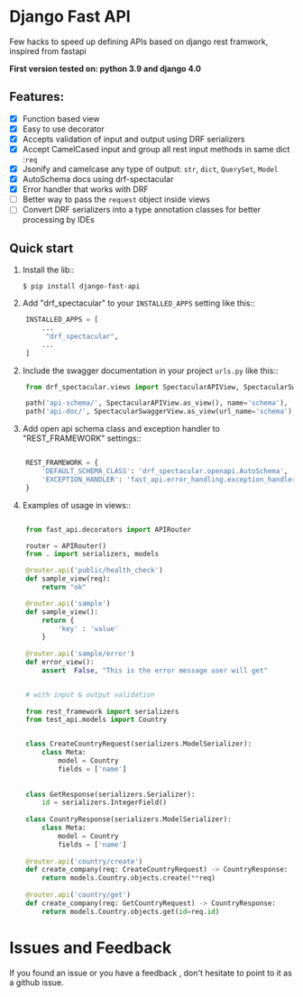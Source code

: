 Django Fast API  
=================

Few hacks to speed up defining APIs based on django rest framwork, inspired from fastapi

**First version tested on: python 3.9 and django 4.0**

Features:
---------
- [x] Function based view
- [x] Easy to use decorator
- [x] Accepts validation of input and output using DRF serializers
- [x] Accept CamelCased input and group all rest input methods in same dict :`req`
- [x] Jsonify and camelcase any type of output: `str`, `dict`, `QuerySet`, `Model`
- [x] AutoSchema docs using drf-spectacular
- [x] Error handler that works with DRF
- [ ] Better way to pass the `request` object inside views
- [ ] Convert DRF serializers into a type annotation classes for better processing by IDEs

Quick start
-----------

1. Install the lib::

     `$ pip install django-fast-api`

1. Add "drf_spectacular" to your ``INSTALLED_APPS`` setting like this::
```python
    INSTALLED_APPS = [
        ...
         "drf_spectacular",
        ...
    ]
```
2. Include the swagger documentation  in your project ``urls.py`` like this::
```python
    from drf_spectacular.views import SpectacularAPIView, SpectacularSwaggerView

    path('api-schema/', SpectacularAPIView.as_view(), name='schema'),
    path('api-doc/', SpectacularSwaggerView.as_view(url_name='schema'), name='swagger-ui'),
```
3. Add open api schema class and  exception handler to "REST_FRAMEWORK" settings::
```python

    REST_FRAMEWORK = {
        'DEFAULT_SCHEMA_CLASS': 'drf_spectacular.openapi.AutoSchema',
        'EXCEPTION_HANDLER': 'fast_api.error_handling.exception_handler'
    }

```
4. Examples of usage in views::
```python

    from fast_api.decorators import APIRouter

    router = APIRouter()
    from . import serializers, models

    @router.api('public/health_check')
    def sample_view(req):
        return "ok"

    @router.api('sample')
    def sample_view():
        return {
            'key' : 'value'
        }
    
    @router.api('sample/error')
    def error_view():
        assert  False, "This is the error message user will get"


    # with input & output validation
    
    from rest_framework import serializers
    from test_api.models import Country


    class CreateCountryRequest(serializers.ModelSerializer):
        class Meta:
            model = Country
            fields = ['name']
    
    
    class GetResponse(serializers.Serializer):
        id = serializers.IntegerField()
    
    class CountryResponse(serializers.ModelSerializer):
        class Meta:
            model = Country
            fields = ['name']
            
    @router.api('country/create')
    def create_company(req: CreateCountryRequest) -> CountryResponse:
        return models.Country.objects.create(**req)
        
    @router.api('country/get')
    def create_company(req: GetCountryRequest) -> CountryResponse:
        return models.Country.objects.get(id=req.id)   
 ```

Issues and  Feedback
====================

If you found an issue or you have a feedback , don't hesitate to point to it  as a github issue. 
